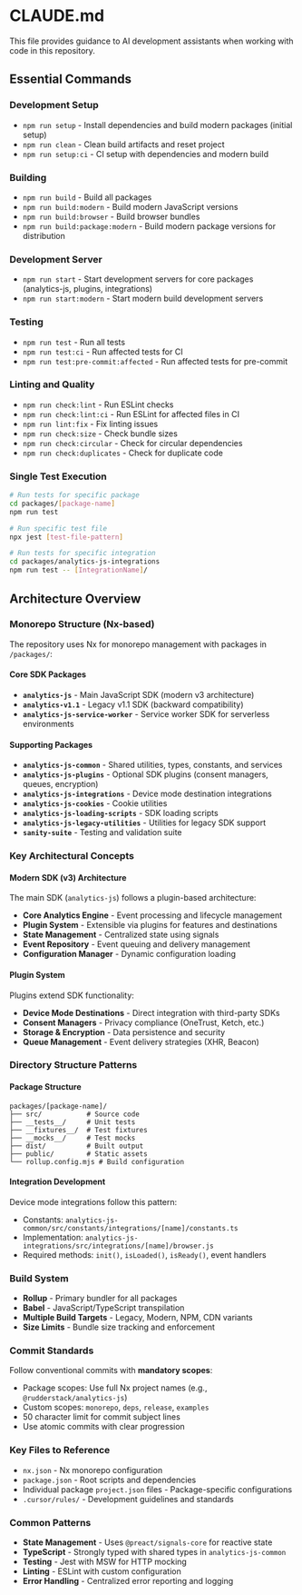# CLAUDE.md

This file provides guidance to AI development assistants when working with code in this repository.

## Essential Commands

### Development Setup

- `npm run setup` - Install dependencies and build modern packages (initial setup)
- `npm run clean` - Clean build artifacts and reset project
- `npm run setup:ci` - CI setup with dependencies and modern build

### Building

- `npm run build` - Build all packages
- `npm run build:modern` - Build modern JavaScript versions
- `npm run build:browser` - Build browser bundles
- `npm run build:package:modern` - Build modern package versions for distribution

### Development Server

- `npm run start` - Start development servers for core packages (analytics-js, plugins, integrations)
- `npm run start:modern` - Start modern build development servers

### Testing

- `npm run test` - Run all tests
- `npm run test:ci` - Run affected tests for CI
- `npm run test:pre-commit:affected` - Run affected tests for pre-commit

### Linting and Quality

- `npm run check:lint` - Run ESLint checks
- `npm run check:lint:ci` - Run ESLint for affected files in CI
- `npm run lint:fix` - Fix linting issues
- `npm run check:size` - Check bundle sizes
- `npm run check:circular` - Check for circular dependencies
- `npm run check:duplicates` - Check for duplicate code

### Single Test Execution

```bash
# Run tests for specific package
cd packages/[package-name]
npm run test

# Run specific test file
npx jest [test-file-pattern]

# Run tests for specific integration
cd packages/analytics-js-integrations
npm run test -- [IntegrationName]/
```

## Architecture Overview

### Monorepo Structure (Nx-based)

The repository uses Nx for monorepo management with packages in `/packages/`:

#### Core SDK Packages

- **`analytics-js`** - Main JavaScript SDK (modern v3 architecture)
- **`analytics-v1.1`** - Legacy v1.1 SDK (backward compatibility)
- **`analytics-js-service-worker`** - Service worker SDK for serverless environments

#### Supporting Packages

- **`analytics-js-common`** - Shared utilities, types, constants, and services
- **`analytics-js-plugins`** - Optional SDK plugins (consent managers, queues, encryption)
- **`analytics-js-integrations`** - Device mode destination integrations
- **`analytics-js-cookies`** - Cookie utilities
- **`analytics-js-loading-scripts`** - SDK loading scripts
- **`analytics-js-legacy-utilities`** - Utilities for legacy SDK support
- **`sanity-suite`** - Testing and validation suite

### Key Architectural Concepts

#### Modern SDK (v3) Architecture

The main SDK (`analytics-js`) follows a plugin-based architecture:

- **Core Analytics Engine** - Event processing and lifecycle management
- **Plugin System** - Extensible via plugins for features and destinations
- **State Management** - Centralized state using signals
- **Event Repository** - Event queuing and delivery management
- **Configuration Manager** - Dynamic configuration loading

#### Plugin System

Plugins extend SDK functionality:

- **Device Mode Destinations** - Direct integration with third-party SDKs
- **Consent Managers** - Privacy compliance (OneTrust, Ketch, etc.)
- **Storage & Encryption** - Data persistence and security
- **Queue Management** - Event delivery strategies (XHR, Beacon)

### Directory Structure Patterns

#### Package Structure

```
packages/[package-name]/
├── src/           # Source code
├── __tests__/     # Unit tests
├── __fixtures__/  # Test fixtures
├── __mocks__/     # Test mocks
├── dist/          # Built output
├── public/        # Static assets
└── rollup.config.mjs # Build configuration
```

#### Integration Development

Device mode integrations follow this pattern:

- Constants: `analytics-js-common/src/constants/integrations/[name]/constants.ts`
- Implementation: `analytics-js-integrations/src/integrations/[name]/browser.js`
- Required methods: `init()`, `isLoaded()`, `isReady()`, event handlers

### Build System

- **Rollup** - Primary bundler for all packages
- **Babel** - JavaScript/TypeScript transpilation
- **Multiple Build Targets** - Legacy, Modern, NPM, CDN variants
- **Size Limits** - Bundle size tracking and enforcement

### Commit Standards

Follow conventional commits with **mandatory scopes**:

- Package scopes: Use full Nx project names (e.g., `@rudderstack/analytics-js`)
- Custom scopes: `monorepo`, `deps`, `release`, `examples`
- 50 character limit for commit subject lines
- Use atomic commits with clear progression

### Key Files to Reference

- `nx.json` - Nx monorepo configuration
- `package.json` - Root scripts and dependencies
- Individual package `project.json` files - Package-specific configurations
- `.cursor/rules/` - Development guidelines and standards

### Common Patterns

- **State Management** - Uses `@preact/signals-core` for reactive state
- **TypeScript** - Strongly typed with shared types in `analytics-js-common`
- **Testing** - Jest with MSW for HTTP mocking
- **Linting** - ESLint with custom configuration
- **Error Handling** - Centralized error reporting and logging

